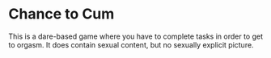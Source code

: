 Chance to Cum
===========
This is a dare-based game where you have to complete tasks in order to get to orgasm. 
It does contain sexual content, but no sexually explicit picture.
